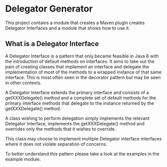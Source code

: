 <h1>Delegator Generator</h1>

This project contains a module that creates a Maven plugin creates Delegator Interfaces and a module that shows how to use it.
<h2>What is a Delegator Interface</h2>

A Delegator Interface is a pattern that only became feasible in Java 8 with the introduction of default methods on interfaces.
It aims to take out the pain of creating classes that implement an interface and delegate the implementation of most of
the methods to a wrapped instance of that same interface. This is most often seen in the decorator pattern but may be seen
in other contexts.

A Delegator Interface extends the primary interface and consists of a getXXXDelegate() method and a complete set of
default methods for the primary interface methods that delegate to the instance returned by the getXXXDelegate() method.

A class wishing to perform delegation simply implements the relevant Delegator Interface, implements the getXXXDelegate() method
and overrides only the methods that it wishes to override.

This class may choose to implement multiple Delegator interface interfaces where it does not violate separation of concerns.

To better understand this pattern please take a look at the examples in the example module.   